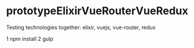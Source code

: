 # prototypeElixirVueRouterVueRedux
Testing technologies together: elixir, vuejs, vue-router, redux

1 npm install
2 gulp
